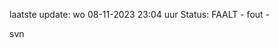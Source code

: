 laatste update: 
wo 08-11-2023 23:04   uur 
Status: FAALT - fout - 
<div class="service R">svn</div>